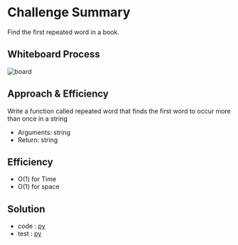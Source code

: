 # Challenge Summary
Find the first repeated word in a book.

## Whiteboard Process
![board](cc32.jpg)

## Approach & Efficiency

Write a function called repeated word that finds the first word to occur more than once in a string
- Arguments: string
- Return: string

## Efficiency
- O(1) for Time 
- O(1) for space 
## Solution
- code : [py]()
- test : [py ]()
